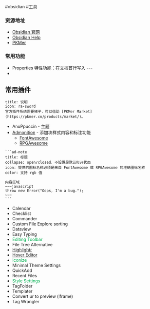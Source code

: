 #obsidian #工具 
### 资源地址
- [Obsidian 官网](https://obsidian.md/)
- [Obsidian Help](https://publish.obsidian.md/help-zh/)
- [PKMer](https://pkmer.cn/)
### 常用功能
- Properties 特性功能：在文档首行写入 ---
- 
## 常用插件

```ad-note
title: 说明
icon: ra-sword
官方插件系统需要梯子，可以借助 [PKMer Market](https://pkmer.cn/products/market/)。
```

- AnuPpuccin - 主题
- [Admonition](https://github.com/javalent/admonitions) - 添加块样式内容和标注功能
	- [FontAwesome](https://fontawesome.com/v6/search?o=r&m=free)
	- [RPGAwesome](https://nagoshiashumari.github.io/Rpg-Awesome/)
````
```ad-note
title: 标题
collapse: open/closed，不设置是默认打开状态
icon: 提供的图标名称必须是来自 FontAwesome 或 RPGAwesome 的准确图标名称
color: 支持 rgb 值

内容区域
~~~javascript
throw new Error("Oops, I'm a bug.");
~~~
```
````
- Calendar
- Checklist
- Commander
- Custom File Explore sorting
- Dataview
- Easy Typing
- <font color="#00b050">Editing Toolbar</font>
- File Tree Alternative
- [Highlightr](https://github.com/chetachiezikeuzor/Highlightr-Plugin)
- [Hover Editor](https://github.com/nothingislost/obsidian-hover-editor)
- <font color="#00b050">Iconize</font>
- Minimal Theme Settings
- QuickAdd
- Recent Files
- <font color="#00b050">Style Settings</font>
- TagFolder
- Templater
- Convert ur  to preview (iframe)
- Tag Wrangler

